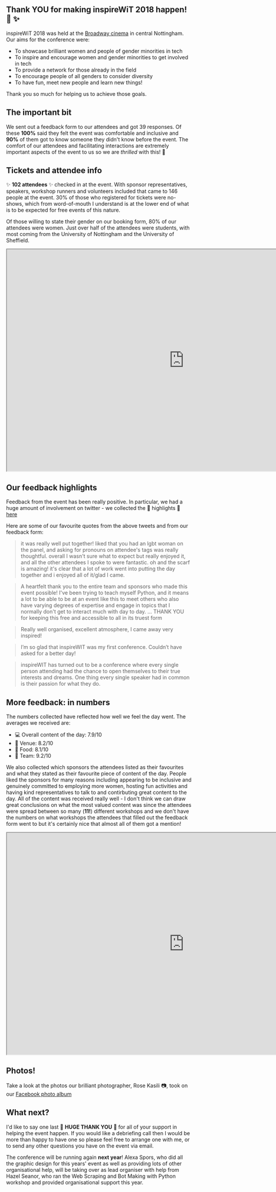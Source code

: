 ## Thank **YOU** for making inspireWiT 2018 happen! :sparkling_heart: :sparkles:

inspireWiT 2018 was held at the [Broadway cinema](http://www.broadway.org.uk/) in central Nottingham. Our aims for the conference were:

- To showcase brilliant women and people of gender minorities in tech
- To inspire and encourage women and gender minorities to get involved in tech
- To provide a network for those already in the field
- To encourage people of all genders to consider diversity
- To have fun, meet new people and learn new things!

Thank you so much for helping us to achieve those goals.

## The important bit

We sent out a feedback form to our attendees and got 39 responses. Of these **100%** said they felt the event was comfortable and inclusive and **90%** of them got to know someone they didn't know before the event. The comfort of our attendees and facilitating interactions are extremely important aspects of the event to us so we are _thrilled_ with this! :purple_heart:

## Tickets and attendee info

:sparkles: **102 attendees** :sparkles: checked in at the event. With sponsor representatives, speakers, workshop runners and volunteers included that came to 146 people at the event. 30% of those who registered for tickets were no-shows, which from word-of-mouth I understand is at the lower end of what is to be expected for free events of this nature.

Of those willing to state their gender on our booking form, 80% of our attendees were women. Just over half of the attendees were students, with most coming from the University of Nottingham and the University of Sheffield.

<iframe style="width: 960px; height: 600px" src="https://docs.google.com/spreadsheets/d/e/2PACX-1vTVt0YE87fXQkQJg5_sL2qk87_1xPSvM5VeImlDotsfsz5Apd714OaLihEkYDV-h9LBD7dxdDi81zhA/pubhtml?widget=true&amp;headers=false"></iframe>

## Our feedback highlights

Feedback from the event has been really positive. In particular, we had a huge amount of involvement on twitter - we collected the :purple_heart: highlights :purple_heart: [here](https://twitter.com/i/moments/982925267114053633)

Here are some of our favourite quotes from the above tweets and from our feedback form:

> it was really well put together! liked that you had an lgbt woman on the panel, and asking for pronouns on attendee's tags was really thoughtful. overall I wasn't sure what to expect but really enjoyed it, and all the other attendees I spoke to were fantastic. oh and the scarf is amazing! it's clear that a lot of work went into putting the day together and i enjoyed all of it/glad I came.

> A heartfelt thank you to the entire team and sponsors who made this event possible! I've been trying to teach myself Python, and it means a lot to be able to be at an event like this to meet others who also have varying degrees of expertise and engage in topics that I normally don't get to interact much with day to day. ... THANK YOU for keeping this free and accessible to all in its truest form

> Really well organised, excellent atmosphere, I came away very inspired!

> I’m so glad that inspireWIT was my first conference. Couldn’t have asked for a better day!

> inspireWIT has turned out to be a conference where every single person attending had the chance to open themselves to their true interests and dreams. One thing every single speaker had in common is their passion for what they do.

## More feedback: in numbers

The numbers collected have reflected how well we feel the day went. The averages we received are:

- :computer: Overall content of the day: 7.9/10
- :cinema: Venue: 8.2/10
- :bread: Food: 8.1/10
- :information_desk_person: Team: 9.2/10

We also collected which sponsors the attendees listed as their favourites and what they stated as their favourite piece of content of the day. People liked the sponsors for many reasons including appearing to be inclusive and genuinely committed to employing more women, hosting fun activities and having kind representatives to talk to and contirbuting great content to the day. All of the content was received really well - I don't think we can draw great conclusions on what the most valued content was since the attendees were spread between so many (**11!**) different workshops and we don't have the numbers on what workshops the attendees that filled out the feedback form went to but it's certainly nice that almost all of them got a mention!

<iframe style="width: 960px; height: 600px" src="https://docs.google.com/spreadsheets/d/e/2PACX-1vQReUPefpIIe2KtGSb6Twyf4uyEkKtjp_Z9hV3IA4pJ4rfxjQ_aFZ0vel8oIZ9QacR6AKpeWtUwGbWT/pubhtml?widget=true&amp;headers=false"></iframe>

## Photos!

Take a look at the photos our brilliant photographer, Rose Kasili :camera:, took on our [Facebook photo album](https://www.facebook.com/media/set/?set=a.2080875002148813.1073741831.1689814531254864&type=1&l=6c551e931e)

## What next?

I'd like to say one last :purple_heart: **HUGE THANK YOU** :purple_heart: for all of your support in helping the event happen. If you would like a debriefing call then I would be more than happy to have one so please feel free to arrange one with me, or to send any other questions you have on the event via email.

The conference will be running again **next year**! Alexa Spors, who did all the graphic design for this years' event as well as providing lots of other organisational help, will be taking over as lead organiser with help from Hazel Seanor, who ran the Web Scraping and Bot Making with Python workshop and provided organisational support this year.
